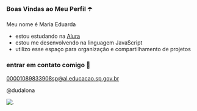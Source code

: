 ### Boas Vindas ao Meu Perfil ☂️

Meu nome é Maria Eduarda

- estou estudando na [Alura](https://www.alura.com.br/)
- estou me desenvolvendo na linguagem JavaScript
- utilizo esse espaço para organização e compartilhamento de projetos

### entrar em contato comigo 📮

00001089833908sp@al.educacao.sp.gov.br

@dudalona


![.](https://tenor.com/bpuJH.gif)
